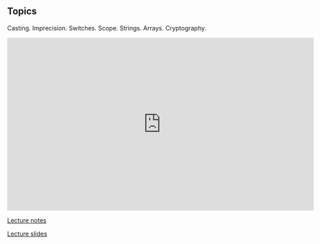 ## Topics
Casting. Imprecision. Switches. Scope. Strings. Arrays. Cryptography.

<iframe width="711" height="400" src="https://www.youtube.com/embed/GjcHmboOyrs" frameborder="0" allowfullscreen></iframe>

[Lecture notes](http://cdn.cs50.net/2014/fall/lectures/2/w/notes2w/notes2w.html)

[Lecture slides](http://cdn.cs50.net/2014/fall/lectures/2/w/week2w.pdf)